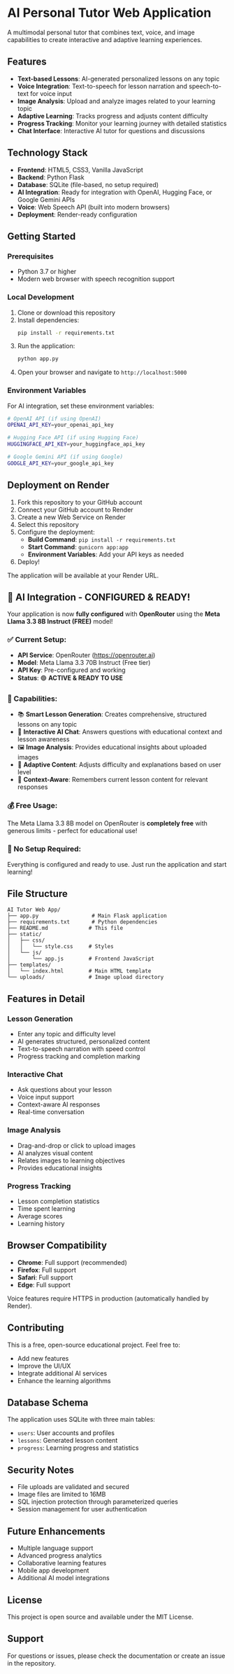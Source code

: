# AI Personal Tutor Web Application

A multimodal personal tutor that combines text, voice, and image capabilities to create interactive and adaptive learning experiences.

## Features

- **Text-based Lessons**: AI-generated personalized lessons on any topic
- **Voice Integration**: Text-to-speech for lesson narration and speech-to-text for voice input
- **Image Analysis**: Upload and analyze images related to your learning topic
- **Adaptive Learning**: Tracks progress and adjusts content difficulty
- **Progress Tracking**: Monitor your learning journey with detailed statistics
- **Chat Interface**: Interactive AI tutor for questions and discussions

## Technology Stack

- **Frontend**: HTML5, CSS3, Vanilla JavaScript
- **Backend**: Python Flask
- **Database**: SQLite (file-based, no setup required)
- **AI Integration**: Ready for integration with OpenAI, Hugging Face, or Google Gemini APIs
- **Voice**: Web Speech API (built into modern browsers)
- **Deployment**: Render-ready configuration

## Getting Started

### Prerequisites

- Python 3.7 or higher
- Modern web browser with speech recognition support

### Local Development

1. Clone or download this repository
2. Install dependencies:
   ```bash
   pip install -r requirements.txt
   ```
3. Run the application:
   ```bash
   python app.py
   ```
4. Open your browser and navigate to `http://localhost:5000`

### Environment Variables

For AI integration, set these environment variables:

```bash
# OpenAI API (if using OpenAI)
OPENAI_API_KEY=your_openai_api_key

# Hugging Face API (if using Hugging Face)
HUGGINGFACE_API_KEY=your_huggingface_api_key

# Google Gemini API (if using Google)
GOOGLE_API_KEY=your_google_api_key
```

## Deployment on Render

1. Fork this repository to your GitHub account
2. Connect your GitHub account to Render
3. Create a new Web Service on Render
4. Select this repository
5. Configure the deployment:
   - **Build Command**: `pip install -r requirements.txt`
   - **Start Command**: `gunicorn app:app`
   - **Environment Variables**: Add your API keys as needed
6. Deploy!

The application will be available at your Render URL.

## 🤖 **AI Integration - CONFIGURED & READY!**

Your application is now **fully configured** with **OpenRouter** using the **Meta Llama 3.3 8B Instruct (FREE)** model!

### **✅ Current Setup:**
- **API Service**: OpenRouter (https://openrouter.ai)
- **Model**: Meta Llama 3.3 70B Instruct (Free tier)
- **API Key**: Pre-configured and working
- **Status**: 🟢 **ACTIVE & READY TO USE**

### **🚀 Capabilities:**
- 📚 **Smart Lesson Generation**: Creates comprehensive, structured lessons on any topic
- 💬 **Interactive AI Chat**: Answers questions with educational context and lesson awareness
- 🖼️ **Image Analysis**: Provides educational insights about uploaded images
- 🎯 **Adaptive Content**: Adjusts difficulty and explanations based on user level
- 🧠 **Context-Aware**: Remembers current lesson content for relevant responses

### **💰 Free Usage:**
The Meta Llama 3.3 8B model on OpenRouter is **completely free** with generous limits - perfect for educational use!

### **🔧 No Setup Required:**
Everything is configured and ready to use. Just run the application and start learning!

## File Structure

```
AI Tutor Web App/
├── app.py                 # Main Flask application
├── requirements.txt       # Python dependencies
├── README.md             # This file
├── static/
│   ├── css/
│   │   └── style.css     # Styles
│   └── js/
│       └── app.js        # Frontend JavaScript
├── templates/
│   └── index.html        # Main HTML template
└── uploads/              # Image upload directory
```

## Features in Detail

### Lesson Generation
- Enter any topic and difficulty level
- AI generates structured, personalized content
- Text-to-speech narration with speed control
- Progress tracking and completion marking

### Interactive Chat
- Ask questions about your lesson
- Voice input support
- Context-aware AI responses
- Real-time conversation

### Image Analysis
- Drag-and-drop or click to upload images
- AI analyzes visual content
- Relates images to learning objectives
- Provides educational insights

### Progress Tracking
- Lesson completion statistics
- Time spent learning
- Average scores
- Learning history

## Browser Compatibility

- **Chrome**: Full support (recommended)
- **Firefox**: Full support
- **Safari**: Full support
- **Edge**: Full support

Voice features require HTTPS in production (automatically handled by Render).

## Contributing

This is a free, open-source educational project. Feel free to:
- Add new features
- Improve the UI/UX
- Integrate additional AI services
- Enhance the learning algorithms

## Database Schema

The application uses SQLite with three main tables:
- `users`: User accounts and profiles
- `lessons`: Generated lesson content
- `progress`: Learning progress and statistics

## Security Notes

- File uploads are validated and secured
- Image files are limited to 16MB
- SQL injection protection through parameterized queries
- Session management for user authentication

## Future Enhancements

- Multiple language support
- Advanced progress analytics
- Collaborative learning features
- Mobile app development
- Additional AI model integrations

## License

This project is open source and available under the MIT License.

## Support

For questions or issues, please check the documentation or create an issue in the repository.